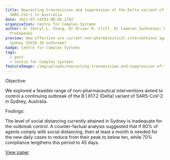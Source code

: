 ```yaml
---
title: Nowcasting transmission and suppression of the Delta variant of
  SARS-CoV-2 in Australia
date: 2021-07-14T02:00:09.178Z
organisation: Centre for Complex Systems
author: Dr Sheryl L. Chang, Dr Oliver M. Cliff, Dr Cameron Zachreson, Dr Mikhail
  Prokopenko
preview: How effective are current non-pharmaceutical interventions against the
  Sydney COVID-19 outbreak?
badge: Centre for Complex Systems
tags:
  - post
  - Centre for Complex Systems
featureImage: /img/uploads/nowcasting-transmission-and-suppression-of-the-delta-variant-of-sars-cov-2-in-australia.jpeg
---
```

Objective: 

We explored a feasible range of non-pharmaceutical interventions aimed to control a continuing outbreak of the B.1.617.2 (Delta) variant of SARS-CoV-2 in Sydney, Australia.

Findings: 

The level of social distancing currently attained in Sydney is inadequate for the outbreak control. A counter-factual analysis suggested that if 80% of agents comply with social distancing, then at least a month is needed for the new daily cases to reduce from their peak to below ten, while 70% compliance lengthens this period to 45 days.


<a href="https://arxiv.org/abs/2107.06617" target="_blank">
View paper
</a>